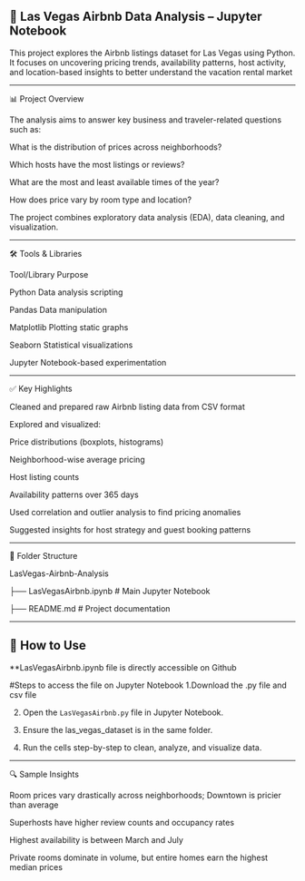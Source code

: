 🏨 Las Vegas Airbnb Data Analysis – Jupyter Notebook
---

This project explores the Airbnb listings dataset for Las Vegas using Python. It focuses on uncovering pricing trends, availability patterns, host activity, and location-based insights to better understand the vacation rental market

---

📊 Project Overview

The analysis aims to answer key business and traveler-related questions such as:

What is the distribution of prices across neighborhoods?

Which hosts have the most listings or reviews?

What are the most and least available times of the year?

How does price vary by room type and location?

The project combines exploratory data analysis (EDA), data cleaning, and visualization.

---

🛠️ Tools & Libraries

Tool/Library	Purpose

Python	Data analysis scripting

Pandas	Data manipulation

Matplotlib	Plotting static graphs

Seaborn	Statistical visualizations

Jupyter	Notebook-based experimentation

---

✅ Key Highlights

Cleaned and prepared raw Airbnb listing data from CSV format

Explored and visualized:

Price distributions (boxplots, histograms)

Neighborhood-wise average pricing

Host listing counts

Availability patterns over 365 days

Used correlation and outlier analysis to find pricing anomalies

Suggested insights for host strategy and guest booking patterns

---

📂 Folder Structure

LasVegas-Airbnb-Analysis

├── LasVegasAirbnb.ipynb        # Main Jupyter Notebook

├── README.md                   # Project documentation

---

## 🚀 How to Use
**LasVegasAirbnb.ipynb file is directly accessible on Github

#Steps to access the file on Jupyter Notebook
1.Download the .py file and csv file

2. Open the `LasVegasAirbnb.py` file in Jupyter Notebook.
   
3. Ensure the las_vegas_dataset is in the same folder.
   
4. Run the cells step-by-step to clean, analyze, and visualize data.
   
   

---
🔍 Sample Insights

Room prices vary drastically across neighborhoods; Downtown is pricier than average

Superhosts have higher review counts and occupancy rates

Highest availability is between March and July

Private rooms dominate in volume, but entire homes earn the highest median prices

